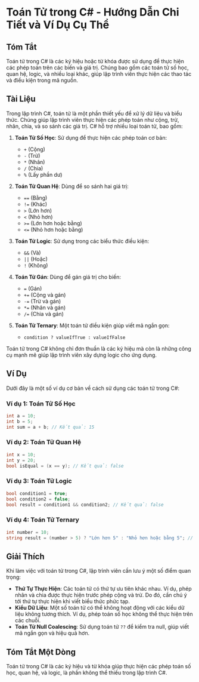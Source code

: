 <!--
Meta Description: # Toán Tử trong C# - Hướng Dẫn Chi Tiết và Ví Dụ Cụ Thể ## Tóm Tắt Toán tử trong C# là các ký hiệu hoặc từ khóa được sử dụng để thực hiện các phép toá...
Meta Keywords: toán, các, trong, thực, hiện
-->

# Toán Tử trong C# - Hướng Dẫn Chi Tiết và Ví Dụ Cụ Thể

## Tóm Tắt
Toán tử trong C# là các ký hiệu hoặc từ khóa được sử dụng để thực hiện các phép toán trên các biến và giá trị. Chúng bao gồm các toán tử số học, quan hệ, logic, và nhiều loại khác, giúp lập trình viên thực hiện các thao tác và điều kiện trong mã nguồn.

## Tài Liệu
Trong lập trình C#, toán tử là một phần thiết yếu để xử lý dữ liệu và biểu thức. Chúng giúp lập trình viên thực hiện các phép toán như cộng, trừ, nhân, chia, và so sánh các giá trị. C# hỗ trợ nhiều loại toán tử, bao gồm:

1. **Toán Tử Số Học**: Sử dụng để thực hiện các phép toán cơ bản:
   - `+` (Cộng)
   - `-` (Trừ)
   - `*` (Nhân)
   - `/` (Chia)
   - `%` (Lấy phần dư)

2. **Toán Tử Quan Hệ**: Dùng để so sánh hai giá trị:
   - `==` (Bằng)
   - `!=` (Khác)
   - `>` (Lớn hơn)
   - `<` (Nhỏ hơn)
   - `>=` (Lớn hơn hoặc bằng)
   - `<=` (Nhỏ hơn hoặc bằng)

3. **Toán Tử Logic**: Sử dụng trong các biểu thức điều kiện:
   - `&&` (Và)
   - `||` (Hoặc)
   - `!` (Không)

4. **Toán Tử Gán**: Dùng để gán giá trị cho biến:
   - `=` (Gán)
   - `+=` (Cộng và gán)
   - `-=` (Trừ và gán)
   - `*=` (Nhân và gán)
   - `/=` (Chia và gán)

5. **Toán Tử Ternary**: Một toán tử điều kiện giúp viết mã ngắn gọn:
   - `condition ? valueIfTrue : valueIfFalse`

Toán tử trong C# không chỉ đơn thuần là các ký hiệu mà còn là những công cụ mạnh mẽ giúp lập trình viên xây dựng logic cho ứng dụng.

## Ví Dụ
Dưới đây là một số ví dụ cơ bản về cách sử dụng các toán tử trong C#:

### Ví dụ 1: Toán Tử Số Học
```csharp
int a = 10;
int b = 5;
int sum = a + b; // Kết quả: 15
```

### Ví dụ 2: Toán Tử Quan Hệ
```csharp
int x = 10;
int y = 20;
bool isEqual = (x == y); // Kết quả: false
```

### Ví dụ 3: Toán Tử Logic
```csharp
bool condition1 = true;
bool condition2 = false;
bool result = condition1 && condition2; // Kết quả: false
```

### Ví dụ 4: Toán Tử Ternary
```csharp
int number = 10;
string result = (number > 5) ? "Lớn hơn 5" : "Nhỏ hơn hoặc bằng 5"; // Kết quả: "Lớn hơn 5"
```

## Giải Thích
Khi làm việc với toán tử trong C#, lập trình viên cần lưu ý một số điểm quan trọng:

- **Thứ Tự Thực Hiện**: Các toán tử có thứ tự ưu tiên khác nhau. Ví dụ, phép nhân và chia được thực hiện trước phép cộng và trừ. Do đó, cần chú ý tới thứ tự thực hiện khi viết biểu thức phức tạp.
- **Kiểu Dữ Liệu**: Một số toán tử có thể không hoạt động với các kiểu dữ liệu không tương thích. Ví dụ, phép toán số học không thể thực hiện trên các chuỗi.
- **Toán Tử Null Coalescing**: Sử dụng toán tử `??` để kiểm tra null, giúp viết mã ngắn gọn và hiệu quả hơn.

## Tóm Tắt Một Dòng
Toán tử trong C# là các ký hiệu và từ khóa giúp thực hiện các phép toán số học, quan hệ, và logic, là phần không thể thiếu trong lập trình C#.